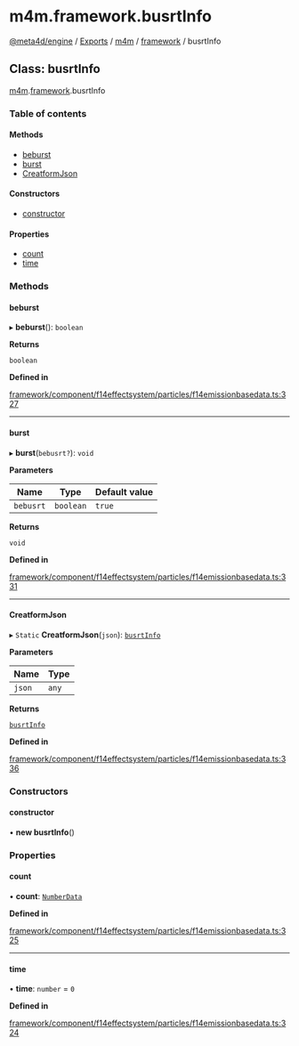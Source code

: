 # m4m.framework.busrtInfo

[@meta4d/engine](../) / [Exports](../modules/) / [m4m](../modules/m4m.md) / [framework](../modules/m4m.framework.md) / busrtInfo

## Class: busrtInfo

[m4m](../modules/m4m.md).[framework](../modules/m4m.framework.md).busrtInfo

### Table of contents

#### Methods

* [beburst](m4m.framework.busrtInfo.md#beburst)
* [burst](m4m.framework.busrtInfo.md#burst)
* [CreatformJson](m4m.framework.busrtInfo.md#creatformjson)

#### Constructors

* [constructor](m4m.framework.busrtInfo.md#constructor)

#### Properties

* [count](m4m.framework.busrtInfo.md#count)
* [time](m4m.framework.busrtInfo.md#time)

### Methods

#### beburst

▸ **beburst**(): `boolean`

**Returns**

`boolean`

**Defined in**

[framework/component/f14effectsystem/particles/f14emissionbasedata.ts:327](https://github.com/meta4d-me/meta4d-engine/blob/cf6bfe6/src/framework/component/f14effectsystem/particles/f14emissionbasedata.ts#L327)

***

#### burst

▸ **burst**(`bebusrt?`): `void`

**Parameters**

| Name      | Type      | Default value |
| --------- | --------- | ------------- |
| `bebusrt` | `boolean` | `true`        |

**Returns**

`void`

**Defined in**

[framework/component/f14effectsystem/particles/f14emissionbasedata.ts:331](https://github.com/meta4d-me/meta4d-engine/blob/cf6bfe6/src/framework/component/f14effectsystem/particles/f14emissionbasedata.ts#L331)

***

#### CreatformJson

▸ `Static` **CreatformJson**(`json`): [`busrtInfo`](m4m.framework.busrtInfo.md)

**Parameters**

| Name   | Type  |
| ------ | ----- |
| `json` | `any` |

**Returns**

[`busrtInfo`](m4m.framework.busrtInfo.md)

**Defined in**

[framework/component/f14effectsystem/particles/f14emissionbasedata.ts:336](https://github.com/meta4d-me/meta4d-engine/blob/cf6bfe6/src/framework/component/f14effectsystem/particles/f14emissionbasedata.ts#L336)

### Constructors

#### constructor

• **new busrtInfo**()

### Properties

#### count

• **count**: [`NumberData`](m4m.framework.NumberData.md)

**Defined in**

[framework/component/f14effectsystem/particles/f14emissionbasedata.ts:325](https://github.com/meta4d-me/meta4d-engine/blob/cf6bfe6/src/framework/component/f14effectsystem/particles/f14emissionbasedata.ts#L325)

***

#### time

• **time**: `number` = `0`

**Defined in**

[framework/component/f14effectsystem/particles/f14emissionbasedata.ts:324](https://github.com/meta4d-me/meta4d-engine/blob/cf6bfe6/src/framework/component/f14effectsystem/particles/f14emissionbasedata.ts#L324)
